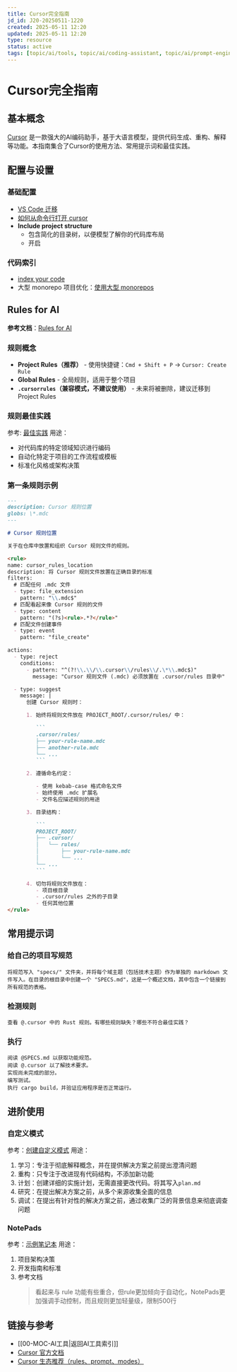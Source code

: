 ```yaml
---
title: Cursor完全指南
jd_id: J20-20250511-1220
created: 2025-05-11 12:20
updated: 2025-05-11 12:20
type: resource
status: active
tags: [topic/ai/tools, topic/ai/coding-assistant, topic/ai/prompt-engineering, lang/chinese]
---
```


# Cursor完全指南

## 基本概念

[Cursor](https://docs.cursor.com/welcome) 是一款强大的AI编码助手，基于大语言模型，提供代码生成、重构、解释等功能。本指南集合了Cursor的使用方法、常用提示词和最佳实践。

## 配置与设置

### 基础配置
- [VS Code 迁移](https://docs.cursor.com/guides/migration/vscode)
- [如何从命令行打开 cursor](https://docs.cursor.com/troubleshooting/common-issues#how-do-i-open-cursor-from-the-command-line)
- **Include project structure**
  - 包含简化的目录树，以便模型了解你的代码库布局
  - 开启

### 代码索引
- [index your code](https://docs.cursor.com/context/codebase-indexing)
- 大型 monorepo 项目优化：[使用大型 monorepos](https://docs.cursor.com/context/codebase-indexing#working-with-large-monorepos)

## Rules for AI

**参考文档**：[Rules for AI](https://docs.cursor.com/context/rules-for-ai?ref=ghuntley.com#project-rules-recommended)

### 规则概念
- **Project Rules（推荐）** - 使用快捷键：`Cmd + Shift + P` -> `Cursor: Create Rule`
- **Global Rules** - 全局规则，适用于整个项目
- **`.cursorrules`（兼容模式，不建议使用）** - 未来将被删除，建议迁移到 Project Rules

### 规则最佳实践
参考: [最佳实践](https://docs.cursor.com/context/rules#best-practices)
用途：
- 对代码库的特定领域知识进行编码
- 自动化特定于项目的工作流程或模板
- 标准化风格或架构决策

### 第一条规则示例

```markdown
---
description: Cursor 规则位置
globs: \*.mdc
---

# Cursor 规则位置

关于在仓库中放置和组织 Cursor 规则文件的规则。

<rule>
name: cursor_rules_location
description: 将 Cursor 规则文件放置在正确目录的标准
filters:
  # 匹配任何 .mdc 文件
  - type: file_extension
    pattern: "\\.mdc$"
  # 匹配看起来像 Cursor 规则的文件
  - type: content
    pattern: "(?s)<rule>.*?</rule>"
  # 匹配文件创建事件
  - type: event
    pattern: "file_create"

actions:
  - type: reject
    conditions:
      - pattern: "^(?!\\.\\/\\.cursor\\/rules\\/.\*\\.mdc$)"
        message: "Cursor 规则文件 (.mdc) 必须放置在 .cursor/rules 目录中"

  - type: suggest
    message: |
      创建 Cursor 规则时：

      1. 始终将规则文件放在 PROJECT_ROOT/.cursor/rules/ 中：

         ```
         .cursor/rules/
         ├── your-rule-name.mdc
         ├── another-rule.mdc
         └── ...
         ```

      2. 遵循命名约定：

         - 使用 kebab-case 格式命名文件
         - 始终使用 .mdc 扩展名
         - 文件名应描述规则的用途

      3. 目录结构：

         ```
         PROJECT_ROOT/
         ├── .cursor/
         │   └── rules/
         │       ├── your-rule-name.mdc
         │       └── ...
         └── ...
         ```

      4. 切勿将规则文件放在：
         - 项目根目录
         - .cursor/rules 之外的子目录
         - 任何其他位置
</rule>
```

## 常用提示词

### 给自己的项目写规范

```
将规范写入 "specs/" 文件夹，并将每个域主题（包括技术主题）作为单独的 markdown 文件写入。在目录的根目录中创建一个 "SPECS.md"，这是一个概述文档，其中包含一个链接到所有规范的表格。
```

### 检测规则

```
查看 @.cursor 中的 Rust 规则。有哪些规则缺失？哪些不符合最佳实践？
```

### 执行

```
阅读 @SPECS.md 以获取功能规范。
阅读 @.cursor 以了解技术要求。
实现尚未完成的部分。
编写测试。
执行 cargo build，并验证应用程序是否正常运行。
```

## 进阶使用

### 自定义模式

参考：[创建自定义模式](https://docs.cursor.com/chat/custom-modes#creating-a-custom-mode)
用途：

1. 学习：专注于彻底解释概念，并在提供解决方案之前提出澄清问题
2. 重构：只专注于改进现有代码结构，不添加新功能
3. 计划：创建详细的实施计划，无需直接更改代码。将其写入`plan.md`
4. 研究：在提出解决方案之前，从多个来源收集全面的信息
5. 调试：在提出有针对性的解决方案之前，通过收集广泛的背景信息来彻底调查问题

### NotePads

参考：[示例笔记本](https://docs.cursor.com/beta/notepads#example-notepad)
用途：

1. 项目架构决策
2. 开发指南和标准
3. 参考文档
   > 看起来与 rule 功能有些重合，但rule更加倾向于自动化，NotePads更加强调手动控制，而且规则更加轻量级，限制500行

## 链接与参考

- [[00-MOC-AI工具|返回AI工具索引]]
- [Cursor 官方文档](https://docs.cursor.com)
- [Cursor 生态推荐（rules、prompt、modes）](https://playbooks.com/rules) 